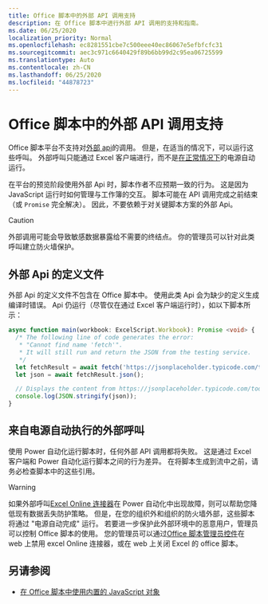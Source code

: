 ```yaml
---
title: Office 脚本中的外部 API 调用支持
description: 在 Office 脚本中进行外部 API 调用的支持和指南。
ms.date: 06/25/2020
localization_priority: Normal
ms.openlocfilehash: ec8281551cbe7c500eee40ec86067e5efbfcfc31
ms.sourcegitcommit: aec3c971c6640429f89b6bb99d2c95ea06725599
ms.translationtype: Auto
ms.contentlocale: zh-CN
ms.lasthandoff: 06/25/2020
ms.locfileid: "44878723"
---
```

# <a name="external-api-call-support-in-office-scripts"></a>Office 脚本中的外部 API 调用支持

Office 脚本平台不支持对[外部 api](https://developer.mozilla.org/docs/Web/API)的调用。 但是，在适当的情况下，可以运行这些呼叫。 外部呼叫只能通过 Excel 客户端进行，而不是[在正常情况下](#external-calls-from-power-automate)的电源自动运行。

在平台的预览阶段使用外部 Api 时，脚本作者不应预期一致的行为。 这是因为 JavaScript 运行时如何管理与工作簿的交互。 脚本可能在 API 调用完成之前结束（或 `Promise` 完全解决）。 因此，不要依赖于对关键脚本方案的外部 Api。

> [!CAUTION]
> 外部调用可能会导致敏感数据暴露给不需要的终结点。 你的管理员可以针对此类呼叫建立防火墙保护。

## <a name="definition-files-for-external-apis"></a>外部 Api 的定义文件

外部 Api 的定义文件不包含在 Office 脚本中。 使用此类 Api 会为缺少的定义生成编译时错误。 Api 仍运行（尽管仅在通过 Excel 客户端运行时），如以下脚本所示：

```typescript
async function main(workbook: ExcelScript.Workbook): Promise <void> {
  /* The following line of code generates the error:
   * "Cannot find name 'fetch'".
   * It will still run and return the JSON from the testing service.
   */
  let fetchResult = await fetch('https://jsonplaceholder.typicode.com/todos/1');
  let json = await fetchResult.json();

  // Displays the content from https://jsonplaceholder.typicode.com/todos/1
  console.log(JSON.stringify(json));
}
```

## <a name="external-calls-from-power-automate"></a>来自电源自动执行的外部呼叫

使用 Power 自动化运行脚本时，任何外部 API 调用都将失败。 这是通过 Excel 客户端和 Power 自动化运行脚本之间的行为差异。 在将脚本生成到流中之前，请务必检查脚本中的这些引用。

> [!WARNING]
> 如果外部呼叫[Excel Online 连接器](/connectors/excelonlinebusiness)在 Power 自动化中出现故障，则可以帮助您降低现有数据丢失防护策略。 但是，在您的组织外和组织的防火墙外部，这些脚本将通过 "电源自动完成" 运行。 若要进一步保护此外部环境中的恶意用户，管理员可以控制 Office 脚本的使用。 您的管理员可以通过[Office 脚本管理员控件](https://support.microsoft.com/office/19d3c51a-6ca2-40ab-978d-60fa49554dcf)在 web 上禁用 excel Online 连接器，或在 web 上关闭 Excel 的 office 脚本。

## <a name="see-also"></a>另请参阅

- [在 Office 脚本中使用内置的 JavaScript 对象](javascript-objects.md)